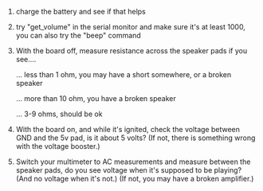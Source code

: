 1. charge the battery and see if that helps
2. try "get_volume" in the serial monitor and make sure it's at least 1000, you can also try the "beep" command
3. With the board off, measure resistance across the speaker pads if you see....

     ... less than 1 ohm, you may have a short somewhere, or a broken speaker

     ... more than 10 ohm, you have a broken speaker

     ... 3-9 ohms, should be ok
4. With the board on, and while it's ignited, check the voltage between GND and the 5v pad, is it about 5 volts?  (If not, there is something wrong with the voltage booster.)
5. Switch your multimeter to AC measurements and measure between the speaker pads, do you see voltage when it's supposed to be playing? (And no voltage when it's not.) (If not, you may have a broken amplifier.)
